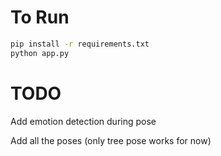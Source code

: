 # To Run

```bash
pip install -r requirements.txt
python app.py
```

# TODO

Add emotion detection during pose

Add all the poses (only tree pose works for now)
